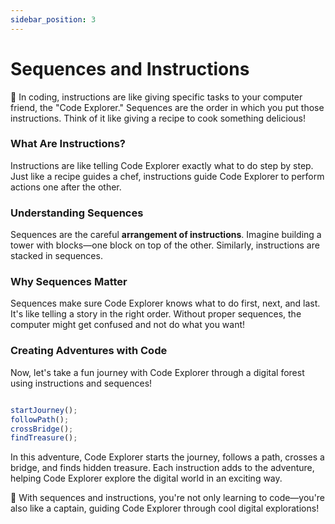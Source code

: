 ```yaml
---
sidebar_position: 3
---
```


# Sequences and Instructions

📖 In coding, instructions are like giving specific tasks to your computer friend, the "Code Explorer." Sequences are the order in which you put those instructions. Think of it like giving a recipe to cook something delicious!

### What Are Instructions?

Instructions are like telling Code Explorer exactly what to do step by step. Just like a recipe guides a chef, instructions guide Code Explorer to perform actions one after the other.

### Understanding Sequences

Sequences are the careful **arrangement of instructions**. Imagine building a tower with blocks—one block on top of the other. Similarly, instructions are stacked in sequences.

### Why Sequences Matter

Sequences make sure Code Explorer knows what to do first, next, and last. It's like telling a story in the right order. Without proper sequences, the computer might get confused and not do what you want!

### Creating Adventures with Code

Now, let's take a fun journey with Code Explorer through a digital forest using instructions and sequences!

```javascript

startJourney();
followPath();
crossBridge();
findTreasure();
```

In this adventure, Code Explorer starts the journey, follows a path, crosses a bridge, and finds hidden treasure. Each instruction adds to the adventure, helping Code Explorer explore the digital world in an exciting way.

🚀 With sequences and instructions, you're not only learning to code—you're also like a captain, guiding Code Explorer through cool digital explorations!


